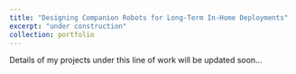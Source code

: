 ```yaml
---
title: "Designing Companion Robots for Long-Term In-Home Deployments"
excerpt: "under construction"
collection: portfolio
---
```

Details of my projects under this line of work will be updated soon…

<!-- "Short description of portfolio item number 2 <br/><img src='/images/500x300.png'>" -->
<!-- This is an item in your portfolio. It can be have images or nice text. If you name the file .md, it will be parsed as markdown. If you name the file .html, it will be parsed as HTML.  -->
